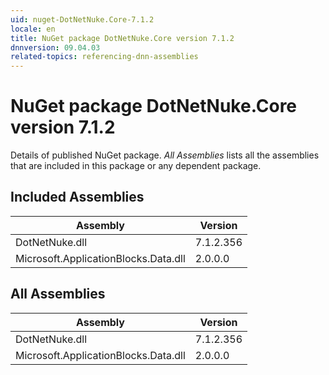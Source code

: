 ```yaml
---
uid: nuget-DotNetNuke.Core-7.1.2
locale: en
title: NuGet package DotNetNuke.Core version 7.1.2
dnnversion: 09.04.03
related-topics: referencing-dnn-assemblies
---
```


# NuGet package DotNetNuke.Core version 7.1.2
Details of published NuGet package.
*All Assemblies* lists all the assemblies that are included in this package or any dependent package.

## Included Assemblies

|Assembly|Version|
|---|---|
|DotNetNuke.dll|7.1.2.356|
|Microsoft.ApplicationBlocks.Data.dll|2.0.0.0|

## All Assemblies

|Assembly|Version|
|---|---|
|DotNetNuke.dll|7.1.2.356|
|Microsoft.ApplicationBlocks.Data.dll|2.0.0.0|

